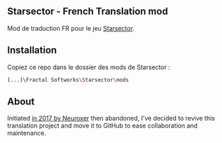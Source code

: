 ## Starsector - French Translation mod
Mod de traduction FR pour le jeu [Starsector](https://fractalsoftworks.com/).

## Installation

Copiez ce repo dans le dossier des mods de Starsector :

```bash
(...)\Fractal Softworks\Starsector\mods
```

## About
Initiated [in 2017 by Neuroxer](https://fractalsoftworks.com/forum/index.php?topic=12799.msg216851#msg216851) then abandoned, I've decided to revive this translation project and move it to GitHub to ease collaboration and maintenance.
